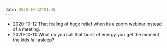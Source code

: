 ```yaml
---
date: 2020-10-12T01:45
---
```


- 2020-10-12 That feeling of huge relief when its a zoom webinar instead of a meeting.
- 2020-10-11: What do you call that burst of energy you get the moment the kids fall asleep?

